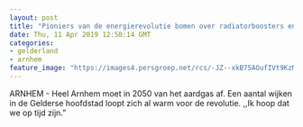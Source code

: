 ```yaml
---
layout: post
title: "Pioniers van de energierevolutie bomen over radiatorboosters en isolatie in Arnhem"
date: Thu, 11 Apr 2019 12:50:14 GMT
categories: 
- gelderland 
- arnhem 
feature_image: "https://images4.persgroep.net/rcs/-JZ--xkB75AOufIVt9KzMNJaa4c/diocontent/145243664/_fitwidth/400/?appId=21791a8992982cd8da851550a453bd7f&quality=0.7"
---
```


ARNHEM - Heel Arnhem moet in 2050 van het aardgas af.  Een aantal wijken in de Gelderse hoofdstad loopt zich al warm voor de revolutie. ,,Ik hoop dat we op tijd zijn.”
